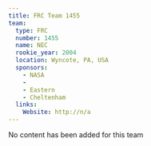 ```yaml
---
title: FRC Team 1455
team:
  type: FRC
  number: 1455
  name: NEC
  rookie_year: 2004
  location: Wyncote, PA, USA
  sponsors:
    - NASA
    - 
    - Eastern
    - Cheltenham
  links:
    Website: http://n/a
---
```

No content has been added for this team